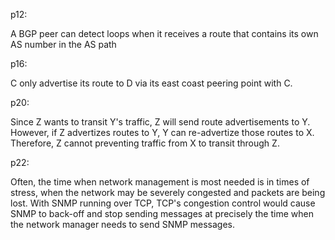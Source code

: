 p12:

A BGP peer can detect loops when it receives a route that contains its own AS number in the AS path

p16:

C only advertise its route to D via its east coast peering point with C.

p20:

Since Z wants to transit Y's traffic, Z will send route advertisements to Y. However, if Z advertizes routes to Y, Y can re-advertize those routes to X. Therefore, Z cannot preventing traffic from X to transit through Z.

p22:

Often, the time when network management is most needed is in times of stress, when the network may be severely congested and packets are being lost.  With SNMP running over TCP, TCP's congestion control would cause SNMP to back-off and stop sending messages at precisely the time when the network manager needs to send SNMP messages.